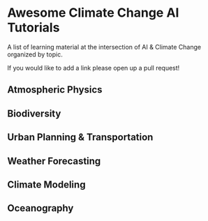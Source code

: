 # Awesome Climate Change AI Tutorials
A list of learning material at the intersection of AI &amp; Climate Change organized by topic.

If you would like to add a link please open up a pull request!

## Atmospheric Physics

## Biodiversity

## Urban Planning & Transportation

## Weather Forecasting

## Climate Modeling

## Oceanography

